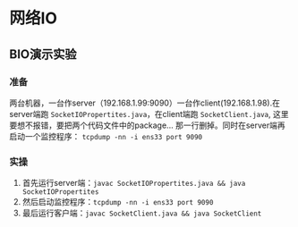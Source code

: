 # 网络IO

## BIO演示实验

### 准备
两台机器，一台作server（192.168.1.99:9090）一台作client(192.168.1.98).在server端跑 `SocketIOPropertites.java`，在client端跑
`SocketClient.java`, 这里要想不报错，要把两个代码文件中的package... 那一行删掉。同时在server端再启动一个监控程序：
`tcpdump -nn -i ens33 port 9090`

### 实操
1. 首先运行server端：`javac SocketIOPropertites.java && java SocketIOPropertites`
2. 然后启动监控程序：`tcpdump -nn -i ens33 port 9090`
3. 最后运行客户端：`javac SocketClient.java && java SocketClient`

